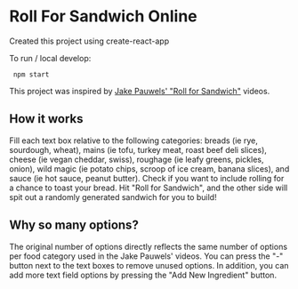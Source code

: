 # Roll For Sandwich Online


Created this project using create-react-app 

To run / local develop: 
```
 npm start
```


This project was inspired by [Jake Pauwels' "Roll for Sandwich"](https://www.polygon.com/23169570/roll-for-sandwich-interview") videos.

## How it works

Fill each text box relative to the following categories: breads (ie rye, sourdough, wheat), mains (ie tofu, turkey meat, roast beef deli slices), cheese (ie vegan cheddar, swiss), roughage (ie leafy greens, pickles, onion), wild magic (ie potato chips, scroop of ice cream, banana slices), and sauce (ie hot sauce, peanut butter). Check if you want to include rolling for a chance to toast your bread. Hit "Roll for Sandwich", and the other side will spit out a randomly generated sandwich for you to build!

## Why so many options?
        
The original number of options directly reflects the same number of options per food category used in the Jake Pauwels' videos. You can press the "-" button next to the text boxes to remove unused options. In addition, you can add more text field options by pressing the "Add New Ingredient" button.
